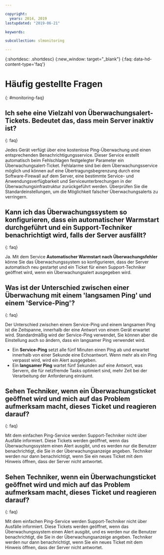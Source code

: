 ```yaml
---

copyright:
  years: 2014, 2019
lastupdated: "2019-06-21"

keywords:

subcollection: slmonitoring

---
```


{:shortdesc: .shortdesc}
{:new_window: target="_blank"}
{:faq: data-hd-content-type='faq'}

# Häufig gestellte Fragen
{: #monitoring-faq}

## Ich sehe eine Vielzahl von Überwachungsalert-Tickets. Bedeutet das, dass mein Server inaktiv ist?
{: faq}

Jedes Gerät verfügt über eine kostenlose Ping-Überwachung und einen entsprechenden Benachrichtigungsservice. Dieser Service erstellt automatisch beim Fehlschlagen festgelegter Parameter ein Überwachungsalert-Ticket. Fehlalarme sind bei dem Überwachungsservice möglich und können auf eine Übertragungsbegrenzung durch eine Software-Firewall auf dem Server, eine bestimmte Service- und Anwendungsverfügbarkeit und Serviceunterbrechungen in der Überwachungsinfrastruktur zurückgeführt werden. Überprüfen Sie die Standardeinstellungen, um die Möglichkeit falscher Überwachungsalerts zu verringern.

## Kann ich das Überwachungssystem so konfigurieren, dass ein automatischer Warmstart durchgeführt und ein Support-Techniker benachrichtigt wird, falls der Server ausfällt?
{: faq}

Ja. Mit dem Service **Automatischer Warmstart nach Überwachungsfehler** könne Sie das Überwachungssystem so konfigurieren, dass der Server automatisch neu gestartet und ein Ticket für einen Support-Techniker geöffnet wird, wenn ein Überwachungsalert ausgegeben wird.

## Was ist der Unterschied zwischen einer Überwachung mit einem 'langsamen Ping' und einem 'Service-Ping'?
{: faq}

Der Unterschied zwischen einem Service-Ping und einem langsamen Ping ist die Zeitspanne, innerhalb der eine Antwort von einem Gerät erwartet wird. Standardmäßig wird der Service-Ping verwendet, Sie können aber die Einstellung auch so ändern, dass ein langsamer Ping verwendet wird.

* Ein **Service-Ping** setzt alle fünf Minuten einen Ping ab und erwartet innerhalb von einer Sekunde eine Echoantwort. Wenn mehr als ein Ping verpasst wird, wird ein Alert ausgegeben.
* Ein **langsamer Ping** wartet fünf Sekunden auf eine Antwort, was Servern, die für netzfremde Tasks optimiert sind, mehr Zeit bei der Verarbeitung der Anforderung einräumt.


## Sehen Techniker, wenn ein Überwachungsticket geöffnet wird und mich auf das Problem aufmerksam macht, dieses Ticket und reagieren darauf?
{: faq}

Mit dem einfachen Ping-Service werden Support-Techniker nicht über Ausfälle informiert. Diese Tickets werden geöffnet, wenn das Überwachungssystem einen Alert ausgibt, und es werden nur die Benutzer benachrichtigt, die Sie in der Überwachungsanzeige angeben. Techniker werden nur dann benachrichtigt, wenn Sie ein neues Ticket mit dem Hinweis öffnen, dass der Server nicht antwortet.


## Sehen Techniker, wenn ein Überwachungsticket geöffnet wird und mich auf das Problem aufmerksam macht, dieses Ticket und reagieren darauf?
{: faq}

Mit dem einfachen Ping-Service werden Support-Techniker nicht über Ausfälle informiert. Diese Tickets werden geöffnet, wenn das Überwachungssystem einen Alert ausgibt, und es werden nur die Benutzer benachrichtigt, die Sie in der Überwachungsanzeige angeben. Techniker werden nur dann benachrichtigt, wenn Sie ein neues Ticket mit dem Hinweis öffnen, dass der Server nicht antwortet.
